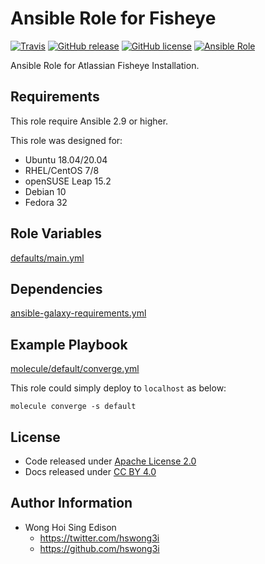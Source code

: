 # Ansible Role for Fisheye

[![Travis](https://img.shields.io/travis/com/alvistack/ansible-role-fisheye.svg)](https://travis-ci.com/alvistack/ansible-role-fisheye)
[![GitHub release](https://img.shields.io/github/release/alvistack/ansible-role-fisheye.svg)](https://github.com/alvistack/ansible-role-fisheye)
[![GitHub license](https://img.shields.io/github/license/alvistack/ansible-role-fisheye.svg)](https://github.com/alvistack/ansible-role-fisheye/blob/master/LICENSE)
[![Ansible Role](https://img.shields.io/badge/galaxy-alvistack.fisheye-blue.svg)](https://galaxy.ansible.com/alvistack/fisheye)

Ansible Role for Atlassian Fisheye Installation.

## Requirements

This role require Ansible 2.9 or higher.

This role was designed for:

  - Ubuntu 18.04/20.04
  - RHEL/CentOS 7/8
  - openSUSE Leap 15.2
  - Debian 10
  - Fedora 32

## Role Variables

[defaults/main.yml](defaults/main.yml)

## Dependencies

[ansible-galaxy-requirements.yml](ansible-galaxy-requirements.yml)

## Example Playbook

[molecule/default/converge.yml](molecule/default/converge.yml)

This role could simply deploy to `localhost` as below:

    molecule converge -s default

## License

  - Code released under [Apache License 2.0](LICENSE)
  - Docs released under [CC BY 4.0](http://creativecommons.org/licenses/by/4.0/)

## Author Information

  - Wong Hoi Sing Edison
      - <https://twitter.com/hswong3i>
      - <https://github.com/hswong3i>
